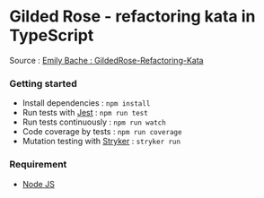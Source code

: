 # Gilded Rose - refactoring kata in TypeScript

Source : [Emily Bache : GildedRose-Refactoring-Kata](https://github.com/emilybache/GildedRose-Refactoring-Kata)

### Getting started
- Install dependencies : `npm install`
- Run tests with [Jest](https://jestjs.io/) : `npm run test`
- Run tests continuously  : `npm run watch`
- Code coverage by tests : `npm run coverage`
- Mutation testing with [Stryker](https://stryker-mutator.io/docs/stryker-js/introduction/) : `stryker run`

### Requirement
- [Node JS](https://nodejs.org/)



